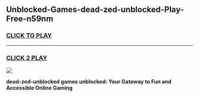 
## Unblocked-Games-dead-zed-unblocked-Play-Free-n59nm
<h3>
<a href="https://premium76.site?title=dead-zed-unblocked&ref=19M">CLICK TO PLAY</a></h3>
<hr>

<h3>
<a href="https://premium76.site?title=dead-zed-unblocked&ref=19M">CLICK 2 PLAY</a>
  
</h3>

<a href="https://premium76.site?title=dead-zed-unblocked&ref=19M"><img src="https://clearcache.store/games.png"></a>


**dead-zed-unblocked games unblocked: Your Gateway to Fun and Accessible Online Gaming**

